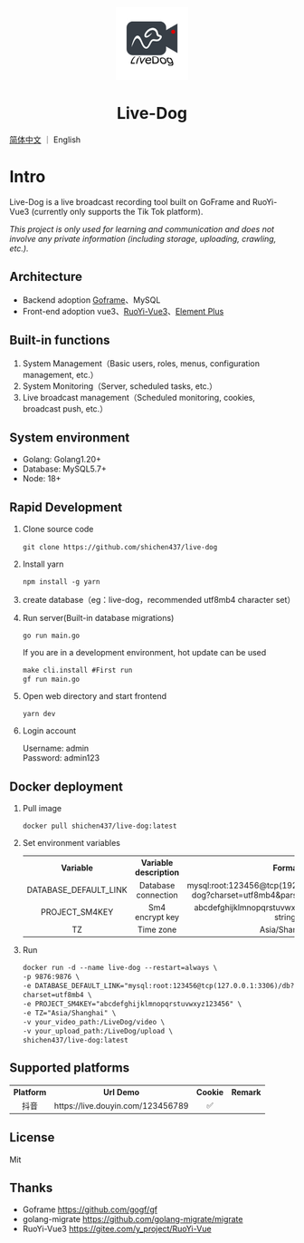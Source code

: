 <p align="center">
  <img src="web/src/assets/images/profile.jpg" height="128">
  <h1 align="center">Live-Dog</h1>
</p>

[简体中文](./README.md) ｜ English

# Intro

Live-Dog is a live broadcast recording tool built on GoFrame and RuoYi-Vue3 (currently only supports the Tik Tok platform).

*This project is only used for learning and communication and does not involve any private information (including storage, uploading, crawling, etc.).*

## Architecture

- Backend adoption [Goframe](https://github.com/gogf/gf)、MySQL
- Front-end adoption vue3、[RuoYi-Vue3](https://gitee.com/y_project/RuoYi-Vue)、[Element Plus](https://element-plus.org/zh-CN/)

## Built-in functions

1. System Management（Basic users, roles, menus, configuration management, etc.）
2. System Monitoring（Server, scheduled tasks, etc.）
3. Live broadcast management（Scheduled monitoring, cookies, broadcast push, etc.）

## System environment

- Golang: Golang1.20+
- Database: MySQL5.7+
- Node: 18+

## Rapid Development

1. Clone source code

    `git clone https://github.com/shichen437/live-dog`

2. Install yarn

    ```
    npm install -g yarn 
    ```

3. create database（eg：live-dog，recommended utf8mb4 character set）

4. Run server(Built-in database migrations)

    ```
    go run main.go
    ```

    If you are in a development environment, hot update can be used

    ```
    make cli.install #First run
    gf run main.go
    ```

5. Open web directory and start frontend

    ```
    yarn dev 
    ```

6. Login account

    Username: admin \
    Password: admin123

## Docker deployment

1. Pull image
    ```
    docker pull shichen437/live-dog:latest
    ```

2. Set environment variables
    <table>
    <tr align="center">
      <th>Variable</th>
      <th>Variable description</th>
      <th>Format</th>
      <th>Required</th>
    </tr>
    <tr align="center">
      <td>DATABASE_DEFAULT_LINK</td>
      <td>Database connection</td>
      <td>mysql:root:123456@tcp(192.168.3.16:13306)/live-dog?charset=utf8mb4&parseTime=true&loc=Local</td>
      <td>Yes</td>
    </tr>
    <tr align="center">
      <td>PROJECT_SM4KEY</td>
      <td>Sm4 encrypt key</td>
      <td>abcdefghijklmnopqrstuvwxyz123456 (32-length string)</td>
      <td>No</td>
    </tr>
    <tr align="center">
      <td>TZ</td>
      <td>Time zone</td>
      <td>Asia/Shanghai</td>
      <td>No</td>
    </tr>
    </table>

3. Run

    ```
    docker run -d --name live-dog --restart=always \
    -p 9876:9876 \
    -e DATABASE_DEFAULT_LINK="mysql:root:123456@tcp(127.0.0.1:3306)/db?charset=utf8mb4 \
    -e PROJECT_SM4KEY="abcdefghijklmnopqrstuvwxyz123456" \
    -e TZ="Asia/Shanghai" \
    -v your_video_path:/LiveDog/video \
    -v your_upload_path:/LiveDog/upload \
    shichen437/live-dog:latest
    ```

## Supported platforms

  <table>
    <tr align="center">
      <th>Platform</th>
      <th>Url Demo</th>
      <th>Cookie</th>
      <th>Remark</th>
    </tr>
    <tr align="center">
      <td>抖音</td>
      <td>https://live.douyin.com/123456789</td>
      <td>✅</td>
      <td></td>
    </tr>
  </table>

## License

  Mit

## Thanks

- Goframe <https://github.com/gogf/gf>
- golang-migrate <https://github.com/golang-migrate/migrate>
- RuoYi-Vue3 <https://gitee.com/y_project/RuoYi-Vue>
